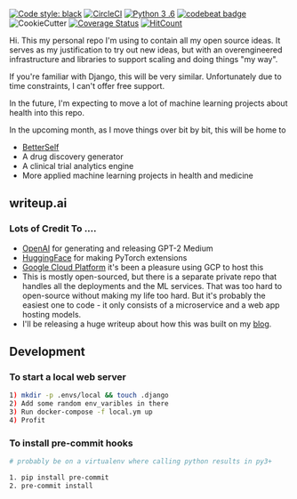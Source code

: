 <a href="https://github.com/ambv/black"><img alt="Code style: black" src="https://img.shields.io/badge/code%20style-black-000000.svg"></a>
[![CircleCI](https://circleci.com/gh/jeffshek/open.svg?style=svg)](https://circleci.com/gh/jeffshek/open) [![Python 3
.6](https://img.shields.io/badge/python-3.6-blue.svg)](https://www.python.org/downloads/release/python-360/)
[![codebeat badge](https://codebeat.co/badges/11be282f-cbaa-4c8f-bfb9-539e1c7e2366)](https://codebeat.co/projects/github-com-jeffshek-open-master)
![CookieCutter](https://img.shields.io/badge/built%20with-Cookiecutter%20Django-ff69b4.svg)
[![Coverage Status](https://coveralls.io/repos/github/jeffshek/open/badge.svg?branch=master)](https://coveralls.io/github/jeffshek/open?branch=master)
[![HitCount](http://hits.dwyl.io/jeffshek/open.svg)](http://hits.dwyl.io/jeffshek/open)

Hi. This my personal repo I'm using to contain all my open source ideas. It serves as my justification to try out new
ideas, but with an overengineered infrastructure and libraries to support scaling and doing things "my way".

If you're familiar with Django, this will be very similar. Unfortunately due to time constraints, I can't offer free
 support.

In the future, I'm expecting to move a lot of machine learning projects about health into this repo.

In the upcoming month, as I move things over bit by bit, this will be home to

* [BetterSelf](https://www.betterself.io)
* A drug discovery generator
* A clinical trial analytics engine
* More applied machine learning projects in health and medicine

## writeup.ai
### Lots of Credit To ....
* [OpenAI](https://openai.com/blog/better-language-models/) for generating and releasing GPT-2 Medium
* [HuggingFace](https://github.com/huggingface/pytorch-transformers) for making PyTorch extensions
* [Google Cloud Platform](https://cloud.google.com/) it's been a pleasure using GCP to host this
* This is mostly open-sourced, but there is a separate private repo that handles all the deployments and the ML services. That was too hard to open-source without making my life too hard. But it's probably the easiest one to code - it only consists of a microservice and a web app hosting models.
* I'll be releasing a huge writeup about how this was built on my [blog](https://senrigan.io/blog/).

## Development

### To start a local web server
~~~bash
1) mkdir -p .envs/local && touch .django
2) Add some random env_varibles in there
3) Run docker-compose -f local.ym up
4) Profit
~~~

### To install pre-commit hooks
~~~bash
# probably be on a virtualenv where calling python results in py3+

1. pip install pre-commit
2. pre-commit install
~~~
